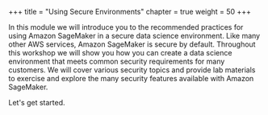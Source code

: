 +++
title = "Using Secure Environments"
chapter = true
weight = 50
+++

In this module we will introduce you to the recommended practices for using Amazon SageMaker in a secure data science environment.  Like many other AWS services, Amazon SageMaker is secure by default.  Throughout this workshop we will show you how you can create a data science environment that meets common security requirements for many customers.  We will cover various security topics and provide lab materials to exercise and explore the many security features available with Amazon SageMaker. 

Let's get started.
